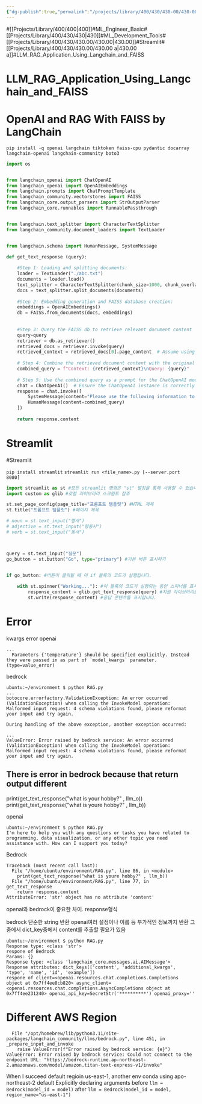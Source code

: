 ```yaml
---
{"dg-publish":true,"permalink":"/projects/library/400/430/430-00/430-00-a/","noteIcon":"0","created":"2024-02-28T15:40:53.246+09:00","updated":"2024-02-28T15:43:15.828+09:00"}
---
```


#[[Projects/Library/400/400\|400]]#ML_Engineer_Basic#[[Projects/Library/400/430/430\|430]]#ML_Development_Tools#[[Projects/Library/400/430/430.00/430.00\|430.00]]#Streamlit#[[Projects/Library/400/430/430.00/430.00 a\|430.00 a]]#LLM_RAG_Application_Using_Langchain_and_FAISS

# LLM_RAG_Application_Using_Langchain_and_FAISS

# OpenAI and RAG With FAISS by LangChain
`pip install -q openai langchain tiktoken faiss-cpu pydantic docarray langchain-openai langchain-community boto3`

```py
import os


from langchain_openai import ChatOpenAI
from langchain_openai import OpenAIEmbeddings
from langchain.prompts import ChatPromptTemplate
from langchain_community.vectorstores import FAISS
from langchain_core.output_parsers import StrOutputParser
from langchain_core.runnables import RunnablePassthrough


from langchain.text_splitter import CharacterTextSplitter
from langchain_community.document_loaders import TextLoader


from langchain.schema import HumanMessage, SystemMessage

def get_text_response (query):
    
    #Step 1: Loading and splitting documents: 
    loader = TextLoader("./abc.txt")
    documents = loader.load()
    text_splitter = CharacterTextSplitter(chunk_size=1000, chunk_overlap=0)
    docs = text_splitter.split_documents(documents)
    
    #Step 2: Embedding generation and FAISS database creation:
    embeddings = OpenAIEmbeddings()
    db = FAISS.from_documents(docs, embeddings)
    
    
    #Step 3: Query the FAISS db to retrieve relevant document content
    query=query
    retriever = db.as_retriever()
    retrieved_docs = retriever.invoke(query)
    retrieved_context = retrieved_docs[0].page_content  # Assume using first doc's content
    
    # Step 4: Combine the retrieved document content with the original query
    combined_query = f"Context: {retrieved_context}\nQuery: {query}"
    
    # Step 5: Use the combined query as a prompt for the ChatOpenAI model
    chat = ChatOpenAI()  # Ensure the ChatOpenAI instance is correctly initialized
    response = chat.invoke([
        SystemMessage(content="Please use the following information to assist."),
        HumanMessage(content=combined_query)
    ])
    
    return response.content 

```

# Streamlit 
#Streamlit

`pip install streamlit`
`streamlit run <file_name>.py [--server.port 8080]`






```py
import streamlit as st #모든 streamlit 명령은 "st" 별칭을 통해 사용할 수 있습니다.
import custom as glib #로컬 라이브러리 스크립트 참조

st.set_page_config(page_title="프롬프트 템플릿") #HTML 제목
st.title("프롬프트 템플릿") #페이지 제목

# noun = st.text_input("명사")
# adjective = st.text_input("형용사")
# verb = st.text_input("동사")



query = st.text_input("질문")
go_button = st.button("Go", type="primary") #기본 버튼 표시하기


if go_button: #버튼이 클릭될 때 이 if 블록의 코드가 실행됩니다.
    
    with st.spinner("Working..."): #이 블록의 코드가 실행되는 동안 스피너를 표시합니다.
        response_content = glib.get_text_response(query) #지원 라이브러리를 통해 모델을 호출합니다.
        st.write(response_content) #응답 콘텐츠를 표시합니다.
```




# Error

kwargs error openai
```
...
  Parameters {'temperature'} should be specified explicitly. Instead they were passed in as part of `model_kwargs` parameter. (type=value_error)
```


bedrock

```
ubuntu:~/environment $ python RAG.py 
...
botocore.errorfactory.ValidationException: An error occurred (ValidationException) when calling the InvokeModel operation: Malformed input request: 4 schema violations found, please reformat your input and try again.

During handling of the above exception, another exception occurred:

...
ValueError: Error raised by bedrock service: An error occurred (ValidationException) when calling the InvokeModel operation: Malformed input request: 4 schema violations found, please reformat your input and try again.
```


## There is error in bedrock because that return output different
print(get_text_response("what is your hobby?" , llm_o))
print(get_text_response("what is youre hobby?" , llm_b))

openai
```
ubuntu:~/environment $ python RAG.py 
I'm here to help you with any questions or tasks you have related to programming, data visualization, or any other topic you need assistance with. How can I support you today?

```

Bedrock
```
Traceback (most recent call last):
  File "/home/ubuntu/environment/RAG.py", line 86, in <module>
    print(get_text_response("what is youre hobby?" , llm_b))
  File "/home/ubuntu/environment/RAG.py", line 77, in get_text_response
    return response.content
AttributeError: 'str' object has no attribute 'content'
```



openai와 bedrock이 중요한 차이. response형식

bedrock 단순한 string 반환
openai여러 설정이나 이름 등 부가적인 정보까지 반환
그중에서 dict_key중에서 content를 추출할 필요가 있음

```
ubuntu:~/environment $ python RAG.py 
Response type: <class 'str'>
respone of Bedrock
Params: {}
Response type: <class 'langchain_core.messages.ai.AIMessage'>
Response attributes: dict_keys(['content', 'additional_kwargs', 'type', 'name', 'id', 'example'])
respone of client=<openai.resources.chat.completions.Completions object at 0x7ff4ee8cb820> async_client=<openai.resources.chat.completions.AsyncCompletions object at 0x7ff4ee231240> openai_api_key=SecretStr('**********') openai_proxy=''
```


# Different AWS Region
```
  File "/opt/homebrew/lib/python3.11/site-packages/langchain_community/llms/bedrock.py", line 451, in _prepare_input_and_invoke
    raise ValueError(f"Error raised by bedrock service: {e}")
ValueError: Error raised by bedrock service: Could not connect to the endpoint URL: "https://bedrock-runtime.ap-northeast-2.amazonaws.com/model/amazon.titan-text-express-v1/invoke"
```

When I succeed default regioin us-east-1, another env conda using apo-northeast-2 default
Explicitly declaring arguments
before
`llm = Bedrock(model_id = model)`
after
`llm = Bedrock(model_id = model, region_name="us-east-1")`